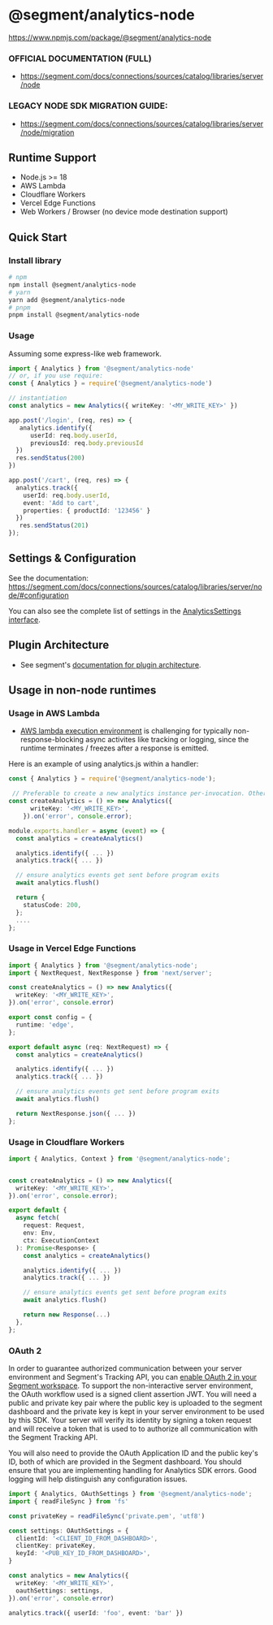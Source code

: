 # @segment/analytics-node

https://www.npmjs.com/package/@segment/analytics-node

### OFFICIAL DOCUMENTATION (FULL)
- https://segment.com/docs/connections/sources/catalog/libraries/server/node

### LEGACY NODE SDK MIGRATION GUIDE:
- https://segment.com/docs/connections/sources/catalog/libraries/server/node/migration


## Runtime Support
- Node.js >= 18
- AWS Lambda
- Cloudflare Workers
- Vercel Edge Functions
- Web Workers / Browser (no device mode destination support)

## Quick Start
### Install library
```bash
# npm
npm install @segment/analytics-node
# yarn
yarn add @segment/analytics-node
# pnpm
pnpm install @segment/analytics-node
```

### Usage
Assuming some express-like web framework.
```ts
import { Analytics } from '@segment/analytics-node'
// or, if you use require:
const { Analytics } = require('@segment/analytics-node')

// instantiation
const analytics = new Analytics({ writeKey: '<MY_WRITE_KEY>' })

app.post('/login', (req, res) => {
   analytics.identify({
      userId: req.body.userId,
      previousId: req.body.previousId
  })
  res.sendStatus(200)
})

app.post('/cart', (req, res) => {
  analytics.track({
    userId: req.body.userId,
    event: 'Add to cart',
    properties: { productId: '123456' }
  })
   res.sendStatus(201)
});
```


## Settings & Configuration
See the documentation: https://segment.com/docs/connections/sources/catalog/libraries/server/node/#configuration

You can also see the complete list of settings in the [AnalyticsSettings interface](src/app/settings.ts).


## Plugin Architecture
- See segment's [documentation for plugin architecture](https://segment.com/docs/connections/sources/catalog/libraries/website/javascript/#plugin-architecture).



## Usage in non-node runtimes
### Usage in AWS Lambda
- [AWS lambda execution environment](https://docs.aws.amazon.com/lambda/latest/dg/lambda-runtime-environment.html) is challenging for typically non-response-blocking async activites like tracking or logging, since the runtime terminates / freezes after a response is emitted.

Here is an example of using analytics.js within a handler:
```ts
const { Analytics } = require('@segment/analytics-node');

 // Preferable to create a new analytics instance per-invocation. Otherwise, we may get a warning about overlapping flush calls. Also, custom plugins have the potential to be stateful, so we prevent those kind of race conditions.
const createAnalytics = () => new Analytics({
      writeKey: '<MY_WRITE_KEY>',
    }).on('error', console.error);

module.exports.handler = async (event) => {
  const analytics = createAnalytics()

  analytics.identify({ ... })
  analytics.track({ ... })

  // ensure analytics events get sent before program exits
  await analytics.flush()

  return {
    statusCode: 200,
  };
  ....
};
```

### Usage in Vercel Edge Functions

```ts
import { Analytics } from '@segment/analytics-node';
import { NextRequest, NextResponse } from 'next/server';

const createAnalytics = () => new Analytics({
  writeKey: '<MY_WRITE_KEY>',
}).on('error', console.error)

export const config = {
  runtime: 'edge',
};

export default async (req: NextRequest) => {
  const analytics = createAnalytics()

  analytics.identify({ ... })
  analytics.track({ ... })

  // ensure analytics events get sent before program exits
  await analytics.flush()

  return NextResponse.json({ ... })
};
```

### Usage in Cloudflare Workers

```ts
import { Analytics, Context } from '@segment/analytics-node';


const createAnalytics = () => new Analytics({
  writeKey: '<MY_WRITE_KEY>',
}).on('error', console.error);

export default {
  async fetch(
    request: Request,
    env: Env,
    ctx: ExecutionContext
  ): Promise<Response> {
    const analytics = createAnalytics()

    analytics.identify({ ... })
    analytics.track({ ... })

    // ensure analytics events get sent before program exits
    await analytics.flush()

    return new Response(...)
  },
};

```

### OAuth 2
In order to guarantee authorized communication between your server environment and Segment's Tracking API, you can [enable OAuth 2 in your Segment workspace](https://segment.com/docs/partners/enable-with-segment/).  To support the non-interactive server environment, the OAuth workflow used is a signed client assertion JWT.  You will need a public and private key pair where the public key is uploaded to the segment dashboard and the private key is kept in your server environment to be used by this SDK. Your server will verify its identity by signing a token request and will receive a token that is used to to authorize all communication with the Segment Tracking API.

You will also need to provide the OAuth Application ID and the public key's ID, both of which are provided in the Segment dashboard.  You should ensure that you are implementing handling for Analytics SDK errors.  Good logging will help distinguish any configuration issues.

```ts
import { Analytics, OAuthSettings } from '@segment/analytics-node';
import { readFileSync } from 'fs'

const privateKey = readFileSync('private.pem', 'utf8')

const settings: OAuthSettings = {
  clientId: '<CLIENT_ID_FROM_DASHBOARD>',
  clientKey: privateKey,
  keyId: '<PUB_KEY_ID_FROM_DASHBOARD>',
}

const analytics = new Analytics({
  writeKey: '<MY_WRITE_KEY>',
  oauthSettings: settings,
}).on('error', console.error)

analytics.track({ userId: 'foo', event: 'bar' })
```
